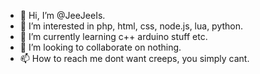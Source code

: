 - 👋 Hi, I’m @JeeJeeIs.
- 👀 I’m interested in php, html, css, node.js, lua, python.
- 🌱 I’m currently learning c++ arduino stuff etc.
- 💞️ I’m looking to collaborate on nothing.
- 📫 How to reach me dont want creeps, you simply cant.

<!---
JeeJeeIs/JeeJeeIs is a ✨ special ✨ repository because its `README.md` (this file) appears on your GitHub profile.
You can click the Preview link to take a look at your changes.
--->
